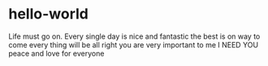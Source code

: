 # hello-world
Life must go on. Every single day is nice and fantastic
the best is on way to come
every thing will be all right
you are very important to me
I NEED YOU
peace and love for everyone

